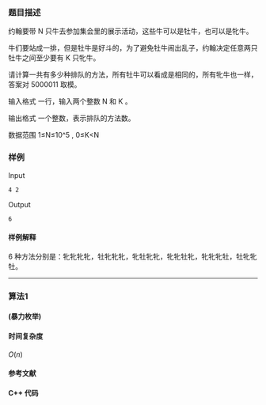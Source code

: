 ### 题目描述

约翰要带  N  只牛去参加集会里的展示活动，这些牛可以是牡牛，也可以是牝牛。

牛们要站成一排，但是牡牛是好斗的，为了避免牡牛闹出乱子，约翰决定任意两只牡牛之间至少要有  K  只牝牛。

请计算一共有多少种排队的方法，所有牡牛可以看成是相同的，所有牝牛也一样，答案对  5000011  取模。

输入格式
一行，输入两个整数  N  和  K 。

输出格式
一个整数，表示排队的方法数。

数据范围
1≤N≤10^5 ,
0≤K<N 

### 样例

Input

```
4 2
```

Output

```
6
```

#### 样例解释
6  种方法分别是：牝牝牝牝，牡牝牝牝，牝牡牝牝，牝牝牡牝，牝牝牝牡，牡牝牝牡。

----------

### 算法1
#### (暴力枚举)


#### 时间复杂度

$O(n)$

#### 参考文献

#### C++ 代码

``` cpp

```